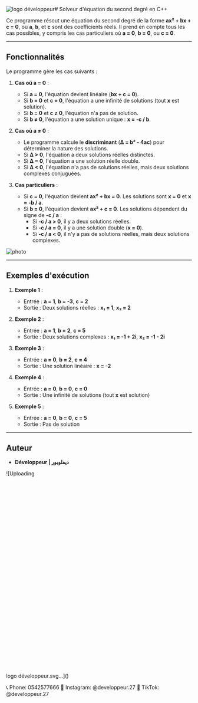 ![logo développeur](https://github.com/user-attachments/assets/51bd4867-18fd-4357-b0d7-2b3acd8322cf)# Solveur d'équation du second degré en C++

Ce programme résout une équation du second degré de la forme **ax² + bx + c = 0**, où **a**, **b**, et **c** sont des coefficients réels. Il prend en compte tous les cas possibles, y compris les cas particuliers où **a = 0**, **b = 0**, ou **c = 0**.

---

## Fonctionnalités

Le programme gère les cas suivants :

1. **Cas où a = 0** :
   - Si **a = 0**, l'équation devient linéaire (**bx + c = 0**).
   - Si **b = 0** et **c = 0**, l'équation a une infinité de solutions (tout **x** est solution).
   - Si **b = 0** et **c ≠ 0**, l'équation n'a pas de solution.
   - Si **b ≠ 0**, l'équation a une solution unique : **x = -c / b**.

2. **Cas où a ≠ 0** :
   - Le programme calcule le **discriminant** (**Δ = b² - 4ac**) pour déterminer la nature des solutions.
   - Si **Δ > 0**, l'équation a deux solutions réelles distinctes.
   - Si **Δ = 0**, l'équation a une solution réelle double.
   - Si **Δ < 0**, l'équation n'a pas de solutions réelles, mais deux solutions complexes conjuguées.

3. **Cas particuliers** :
   - Si **c = 0**, l'équation devient **ax² + bx = 0**. Les solutions sont **x = 0** et **x = -b / a**.
   - Si **b = 0**, l'équation devient **ax² + c = 0**. Les solutions dépendent du signe de **-c / a** :
     - Si **-c / a > 0**, il y a deux solutions réelles.
     - Si **-c / a = 0**, il y a une solution double (**x = 0**).
     - Si **-c / a < 0**, il n'y a pas de solutions réelles, mais deux solutions complexes.
       
![photo](https://github.com/user-attachments/assets/e578648c-d2e8-43c0-8ffe-ca570df69d8d)


---


## Exemples d'exécution

1. **Exemple 1** :
   - Entrée : **a = 1**, **b = -3**, **c = 2**
   - Sortie : Deux solutions réelles : **x₁ = 1**, **x₂ = 2**

2. **Exemple 2** :
   - Entrée : **a = 1**, **b = 2**, **c = 5**
   - Sortie : Deux solutions complexes : **x₁ = -1 + 2i**, **x₂ = -1 - 2i**

3. **Exemple 3** :
   - Entrée : **a = 0**, **b = 2**, **c = 4**
   - Sortie : Une solution linéaire : **x = -2**

4. **Exemple 4** :
   - Entrée : **a = 0**, **b = 0**, **c = 0**
   - Sortie : Une infinité de solutions (tout **x** est solution)

5. **Exemple 5** :
   - Entrée : **a = 0**, **b = 0**, **c = 5**
   - Sortie : Pas de solution

---


## Auteur

- **Développeur | ديفلوبور**

  

![Uploading <?xml version="1.0" encoding="utf-8"?>
<!-- Generator: Adobe Illustrator 24.3.0, SVG Export Plug-In . SVG Version: 6.00 Build 0)  -->
<svg version="1.1" id="Layer_1" xmlns="http://www.w3.org/2000/svg" xmlns:xlink="http://www.w3.org/1999/xlink" x="0px" y="0px"
	 viewBox="0 0 500 500" style="enable-background:new 0 0 500 500;" xml:space="preserve">
<style type="text/css">
	.st0{fill:none;}
	.st1{fill:#FCC005;}
	.st2{fill:#05604E;}
</style>
<path class="st0" d="M393.93,167.04h37.44c-0.54-13.59-2.57-26.37-6.03-38.38c-4.14-14.26-10.67-26.64-19.53-37.03
	c-8.86-10.39-20.12-18.54-33.66-24.39c-13.59-5.85-31.1-8.77-52.52-8.77h-41.94V205.2c13.05-12.6,28.93-22.14,47.7-28.44
	C344.52,170.28,367.38,167.04,393.93,167.04z"/>
<path class="st0" d="M341.19,208.49c-13.59,4.9-24.93,12.37-34.02,22.5c-9.09,10.08-15.93,22.77-20.48,37.98
	c-2.52,8.41-4.32,17.77-5.45,27.9h38.88c19.8,0,36.5-2.43,50.08-7.33c13.59-4.9,24.93-12.37,34.02-22.5
	c9.09-10.08,15.93-22.77,20.48-37.98c2.52-8.41,4.32-17.77,5.44-27.9h-38.88C371.47,201.15,354.78,203.58,341.19,208.49z"/>
<path class="st1" d="M465.21,111.3c-6.48-18.31-15.98-33.88-28.53-46.75c-12.55-12.87-28.08-22.72-46.62-29.61
	c-18.54-6.88-41.22-10.3-68.08-10.3h-70.2c-3.69,0-7.15,1.21-10.44,3.69c-3.29,2.43-4.91,6.75-4.91,12.91v273.17
	c0,0.94,0.04,1.8,0.13,2.65c0.59-23.31,4.01-43.96,10.17-61.82c6.88-19.8,16.92-36.22,30.11-49.23c0.27-0.27,0.58-0.49,0.86-0.76
	V58.52h41.94c21.42,0,38.93,2.92,52.51,8.77c13.59,5.85,24.8,13.95,33.66,24.39c8.86,10.39,15.39,22.77,19.53,37.03
	c3.46,11.97,5.49,24.79,6.03,38.38h28.21c3.69,0,7.15,1.21,10.44,3.69c2.79,2.07,4.36,5.49,4.77,10.26
	c0.05-2.52,0.13-5.08,0.13-7.65C474.93,150.26,471.69,129.61,465.21,111.3z"/>
<path class="st0" d="M186.25,332.18h37.44c-0.54,13.59-2.57,26.37-6.03,38.38c-4.14,14.26-10.66,26.64-19.53,37.03
	s-20.12,18.54-33.66,24.39c-13.59,5.85-31.1,8.77-52.52,8.77H69.97V294.02c13.05,12.6,28.93,22.14,47.7,28.44
	C136.84,328.94,159.7,332.18,186.25,332.18z"/>
<path class="st0" d="M133.51,290.78c-13.59-4.9-24.93-12.37-34.02-22.5c-9.09-10.08-15.93-22.77-20.48-37.98
	c-2.52-8.41-4.32-17.77-5.44-27.9h38.88c19.8,0,36.5,2.43,50.08,7.33c13.59,4.9,24.93,12.37,34.02,22.5
	c9.09,10.08,15.93,22.77,20.47,37.98c2.52,8.41,4.32,17.77,5.45,27.9H183.6C163.8,298.12,147.1,295.64,133.51,290.78z"/>
<path class="st1" d="M253.75,387.97c-6.48,18.31-15.97,33.88-28.53,46.75s-28.08,22.72-46.62,29.61s-41.22,10.3-68.09,10.3H40.27
	c-3.69,0-7.16-1.21-10.44-3.69c-3.28-2.43-4.91-6.75-4.91-12.91V184.86c0-0.94,0.05-1.8,0.14-2.65
	c0.58,23.31,4.01,43.96,10.17,61.82c6.89,19.8,16.92,36.22,30.11,49.23c0.27,0.27,0.58,0.49,0.85,0.76v146.73h41.94
	c21.42,0,38.93-2.92,52.51-8.77c13.59-5.85,24.8-13.95,33.66-24.39c8.87-10.39,15.39-22.77,19.53-37.03
	c3.46-11.97,5.49-24.79,6.03-38.38h28.22c3.69,0,7.15-1.21,10.44-3.69c2.79-2.07,4.37-5.49,4.77-10.26
	c0.05,2.52,0.14,5.08,0.14,7.65C263.47,348.96,260.23,369.66,253.75,387.97z"/>
<path class="st2" d="M261.81,328.53c-3.33,2.43-6.84,3.69-10.58,3.69h-28.62h-37.98c-26.91,0-50.09-3.24-69.57-9.72
	c-19.03-6.34-35.19-15.84-48.38-28.44c-0.27-0.27-0.58-0.49-0.86-0.76c-13.37-13-23.54-29.43-30.51-49.23
	c-6.3-17.86-9.72-38.47-10.35-61.82c0.45-4.72,2.02-8.19,4.86-10.26c3.33-2.43,6.84-3.69,10.57-3.69h28.62h37.98
	c26.91,0,50.09,3.24,69.57,9.72c19.04,6.34,35.19,15.84,48.38,28.44c0.27,0.27,0.59,0.49,0.85,0.76
	c13.37,13,23.54,29.43,30.51,49.23c6.3,17.86,9.72,38.47,10.35,61.82C266.22,323.04,264.64,326.46,261.81,328.53z M215.86,270.17
	c-4.63-15.21-11.57-27.9-20.79-37.98c-9.22-10.08-20.74-17.59-34.51-22.5c-13.77-4.9-30.74-7.33-50.85-7.33H70.24
	c1.12,10.17,2.97,19.48,5.53,27.9c4.64,15.21,11.57,27.9,20.79,37.98c9.22,10.12,20.75,17.59,34.51,22.5
	c13.77,4.9,30.74,7.33,50.85,7.33h39.46C220.23,287.95,218.38,278.63,215.86,270.17z"/>
<path class="st2" d="M469.93,170.73c-3.33-2.47-6.84-3.69-10.57-3.69h-28.62h-37.98c-26.91,0-50.08,3.24-69.57,9.76
	c-19.04,6.39-35.19,15.97-48.38,28.66c-0.27,0.27-0.58,0.49-0.86,0.76c-13.36,13.14-23.53,29.65-30.51,49.63
	c-6.3,18-9.72,38.79-10.35,62.27c0.45,4.77,2.03,8.23,4.86,10.3c3.33,2.47,6.84,3.69,10.57,3.69h28.62h37.98
	c26.91,0,50.08-3.24,69.57-9.76c19.04-6.39,35.19-15.97,48.38-28.66c0.27-0.27,0.58-0.49,0.86-0.76
	c13.37-13.14,23.54-29.65,30.51-49.63c6.3-18,9.72-38.79,10.35-62.27C474.39,176.27,472.77,172.85,469.93,170.73z M423.99,229.5
	c-4.63,15.34-11.57,28.12-20.79,38.29s-20.74,17.73-34.51,22.68s-30.74,7.38-50.85,7.38h-39.46c1.12-10.21,2.97-19.62,5.54-28.12
	c4.64-15.34,11.57-28.12,20.79-38.29c9.23-10.17,20.75-17.73,34.52-22.68c13.77-4.95,30.73-7.38,50.85-7.38h39.47
	C428.35,211.64,426.55,221.04,423.99,229.5z"/>
</svg>
logo développeur.svg…]()




📞 Phone: 0542577666
📸 Instagram: @developpeur.27
🎵 TikTok: @developpeur.27


